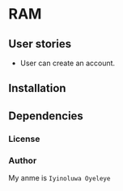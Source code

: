 # RAM

## User stories

- User can create an account.

## Installation

## Dependencies

### License

### Author

My anme is `Iyinoluwa Oyeleye `
